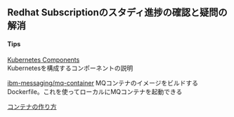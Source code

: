 
## Redhat Subscriptionのスタディ進捗の確認と疑問の解消



#### Tips

[Kubernetes Components](https://kubernetes.io/ja/docs/concepts/overview/components/)  
Kubernetesを構成するコンポーネントの説明

[ibm-messaging/mq-container](https://github.com/ibm-messaging/mq-container)
MQコンテナのイメージをビルドするDockerfile。これを使ってローカルにMQコンテナを起動できる

[コンテナの作り方](https://www.slideshare.net/zembutsu/what-isdockerdoing)
